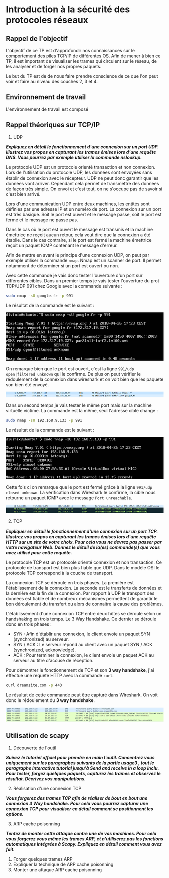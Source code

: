 # Introduction à la sécurité des protocoles réseaux

## Rappel de l'objectif

L'objectif de ce TP est d'approfondir nos connaissances sur le comportement des piles TCP/IP de différentes OS. Afin de mener à bien ce TP, il est important de visualiser les trames qui circulent sur le réseau, de les analyser et de forger nos propres paquets.

Le but du TP est de de nous faire prendre conscience de ce que l'on peut voir et faire au niveau des couches 2, 3 et 4.

## Environnement de travail

L'environnement de travail est composé

## Rappel théoriques sur TCP/IP

1. UDP

**_Expliquez en détail le fonctionnement d'une connexion sur un port UDP. Illustrez vos propos en
capturant les trames émises lors d'une requête DNS. Vous pourrez par exemple utiliser la
commande nslookup._**

Le protocole UDP est un protocole orienté transaction et non connexion. Lors de l'utilisation du protocole UDP, les données sont envoyées sans établir de connexion avec le récepteur. UDP ne peut donc garantir que les données vont arriver. Cependant cela permet de transmettre des données de façon très simple. On envoi et c'est tout, on ne s'occupe pas de savoir si c'est bien arrivé.

Lors d'une communication UDP entre deux machines, les entités sont définies par une adresse IP et un numéro de port. La connexion sur un port est très basique. Soit le port est ouvert et le message passe, soit le port est fermé et le message ne passe pas.

Dans le cas où le port est ouvert le message est transmis et la machine émettrice ne reçoit aucun retour, cela veut dire que la connexion a été établie. Dans le cas contraire, si le port est fermé la machine émettrice reçoit un paquet ICMP contenant le message d'erreur.

Afin de mettre en avant le principe d'une connexion UDP, on peut par exemple utiliser la commande `nmap`. Nmap est un scanner de port. Il permet notamment de déterminer si un port est ouvert ou non.

Avec cette commande je vais donc tester l'ouverture d'un port sur différentes cibles. Dans un premier temps je vais tester l'ouverture du prot TCP/UDP 991 chez Google avec la commande suivante :

```bash
sudo nmap -sU google.fr -p 991
```

Le résultat de la commande est le suivant :

![alt text][udp_open_nmap]

[udp_open_nmap]: https://github.com/DIVINIX/Scapy/blob/master/Images/udp_open_nmap.PNG "UDP port open nmap"

On remarque bien que le port est ouvert, c'est la ligne `991/udp open|filtered unknown` qui le confirme. De plus on peut vérifier le rédoulement de la connexion dans wireshark et on voit bien que les paquete son bien été envoyé.

![alt text][udp_open_wireshark]

[udp_open_wireshark]: https://github.com/DIVINIX/Scapy/blob/master/Images/udp_open_wireshark.PNG "UDP port open wireshark"

Dans un second temps je vais tester le même port mais sur la machine virtuelle victime. La commande est la même, seul l'adresse cible change :

```bash
sudo nmap -sU 192.168.9.133 -p 991
```
Le résultat de la commande est le suivant :


![alt text][udp_close_nmap]

[udp_close_nmap]: https://github.com/DIVINIX/Scapy/blob/master/Images/udp_close_nmap.PNG "UDP port close nmap"

Cette fois ci on remarque que le port est fermé grâce à la ligne `991/udp closed unknown`. La vérification dans Wireshark le confirme, la cible nous retourne un paquet ICMP avec le message `Port unreachable`.

![alt text][udp_close_wireshark]

[udp_close_wireshark]: https://github.com/DIVINIX/Scapy/blob/master/Images/udp_close_wireshark.PNG "UDP port close wireshark"

2. TCP

**_Expliquer en détail le fonctionnement d'une connexion sur un port TCP. Illustrez vos propos en
capturant les trames émises lors d'une requête HTTP sur un site de votre choix. Pour cela vous
ne devrez pas passer par votre navigateur Web. Donnez le détail de la(es) commande(s) que
vous avez utilisé pour cette requête._**

Le protocole TCP est un protocole orienté connexion et non transaction. Ce protocole de transport est bien plus fiable que UDP. Dans le modèle OSI le protocole TCP correspond à la couche de transport.

La connexion TCP se déroule en trois phases. La première est l'établissement de la connexion. La seconde est le transferts de données et la dernière est la fin de la connexion. Par rapport à UDP le transport des données est fiable et de nombreux mécanismes permettent de garantir le bon déroulement du transfert ou alors de connaitre la cause des problèmes.

L'établissement d'une connexion TCP entre deux hôtes se déroule selon un handshaking en trois temps. Le 3 Way Handshake. Ce dernier se déroule donc en trois phases :
* SYN : Afin d'établir une connexion, le client envoie un paquet SYN (synchronized) au serveur.
* SYN / ACK : Le serveur répond au client avec un paquet SYN / ACK (synchronized, acknowledge).
* ACK : Pour terminer la connexion, le client envoie un paquet ACK au serveur au titre d'accusé de réception.

Pour démontrer le fonctionnement de TCP et son **3 way handshake**, j'ai effectué une requête HTTP avec la commande ``curl``. 

```bash
curl dreamzite.com -p 443
```

Le résultat de cette commande peut être capturé dans Wireshark. On voit donc le rédoulement du **3 way handshake**.

![alt text][tcp_wireshark]

[tcp_wireshark]: https://github.com/DIVINIX/Scapy/blob/master/Images/tcp_synack_wireshark.PNG "TCP wireshark"

## Utilisation de scapy

1. Découverte de l'outil

**_Suivez le tutoriel offciel pour prendre en main l'outil. Concentrez vous uniquement sur les
paragraphes suivants de la partie usage3 , tout le paragraphe Interactive tutorial jusqu'à
Send and receive in a loop inclu. Pour tester, forgez quelques paquets, capturez les trames
et observez le résultat. Décrivez vos manipulations._**

2. Réalisation d'une connexion TCP

**_Vous forgerez des trames TCP afin de réaliser de bout en bout une connexion 3
Way handshake. Pour cela vous pourrez capturer une connexion TCP pour
visualiser en détail comment se positionnent les options._**

3. ARP cache poisonning

**_Tentez de monter cette attaque contre une de vos machines. Pour cela vous
forgerez vous même les trames ARP, et n'utiliserez pas les fonctions automatiques
intégrées à Scapy. Expliquez en détail comment vous avez fait._**

1. Forger quelques trames ARP
2. Expliquer la technique de ARP cache poisonning
3. Monter une attaque ARP cache poisonning
